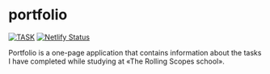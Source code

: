 # portfolio

[![TASK](https://img.shields.io/badge/-TASK-green?style=flat)](https://github.com/rolling-scopes-school/tasks/blob/master/tasks/Portfolio.md)
[![Netlify Status](https://api.netlify.com/api/v1/badges/568431b5-d7b0-4507-a9ba-05a0007128cd/deploy-status)](https://sergey-fancy-weather.netlify.app)

Portfolio is a one-page application that contains information about the tasks I have completed while studying at «The Rolling Scopes school».